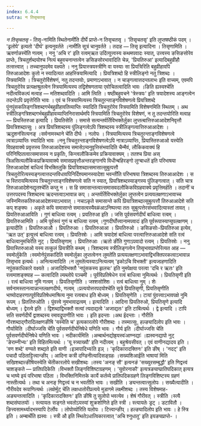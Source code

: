 ```yaml
---
index: 6.4.4
sutra: न तिसृचतसृ

---
```

_न तिसृचतसृ_ - तिसृ-नामिति स्थितेनामी॑ति दीर्घे प्राप्ते-न तिसृचतसृ । 'तिसृचतसृ' इति लुप्तषष्ठीकं पदम् । 'ढ्रलोपे' इत्यतो 'दीर्घ' इत्यनुवर्तते ।नामी॑ति सूत्रं चानुवर्तते । तदाह — तिसृ इत्यादिना । तिसृणामिति । ऋवर्णान्नस्ये॑ति णत्वम् । ननु 'अचि र' इति रत्वम्ऋत उदि॑त्युत्त्वस्य कथमपवादः स्यात्, उत्त्वस्य ङसिङसोरेव प्राप्तेः, त्रिचतुर्शब्दयोश्च नित्यं बहुवचनान्तत्वेन ङसिङसोरभावादिति चेन्न, 'प्रियतिरुआ' इत्यादिबहुव्रीहौ तत्सत्त्वात् । तच्चानुपदमेव वक्ष्यते । ननु प्रियास्त्रयस्त्रीणि वा यस्याः सा प्रियत्रिरिति बहुव्रीहावपि तिरुआआदेशः कुतो न स्यादित्यत आहस्त्रियामित्यादि । प्रियत्रिशब्दो हि स्त्रीलिङ्गो नतु त्रिशब्दः । स्त्रियामिति । त्रिचतुरोर्विशेषणं, नतु तदन्तयोः, प्रमाणाऽभावात् । न चाङ्गत्वात्तदन्तलाभः इति वाच्यम्, एवमपि त्रिचतुरोरेव प्रत्यक्षश्रुतत्वेन स्त्रियामित्यस्य तद्विशेषणताया एवोचितत्वादिति भावः ।ङिति ह्यस्वश्चे॑ति नदीत्वविकल्पं मत्वाह — मतिशब्दवदिति । आमि त्विति । षष्ठीबहुवचने 'त्रेस्त्रयः' इति त्रयादेशस्य आङ्गत्वेन तदन्तेऽपि प्रवृत्तेरिति भावः । एवं च स्त्रियामित्यस्य त्रिचतुरन्ताङ्गविशेषणत्वे प्रियत्रिशब्दे पुंनपुंसकलिङ्गत्रिशब्दगर्भबहुव्रीहावतिव्याप्तिः स्यादिति त्रिचतुरोरेव स्त्रियामिति विशेषणमिति स्थितम् । अथ स्त्रीलिङ्गत्रिशब्दगर्भबहुव्रीहावव्याप्तिनिरासार्थमपि स्त्रियामिति त्रिचतुरोरेव विशेषणं, न तु तदन्तयोरिति मत्वाह — प्रियस्तिरुआ इत्यादि । प्रियतिसेति । समासे सत्यन्तर्वर्तिविभक्तेर्लुका लुप्तत्बात्तिरुआआदेशनिवृत्तौ प्रियत्रिशब्दात्सुः । अत्र प्रियत्रिशब्दस्य पुंलिङ्गत्वेऽपि त्रिशब्दस्य स्त्रीलिङ्गत्वात्तिरुआआदेशः ।ऋदुशन॑सित्यनङ् ।सर्वनामस्थाने चे॑ति दीर्घः । नलोपः । स्त्रियामित्यस्य त्रिचतुरन्ताङ्गविशेषणत्वे त्वत्राऽव्याप्तिः स्यादिति भावः ।ननु त्रिचतुरन्ताङ्गविशेषणत्वेऽपि नात्राऽव्याप्तिः, प्रियास्तिरुआओ यस्येति विग्रहवाक्ये प्रवृत्तस्य तिरुआआदेशस्य समासेऽप्यनुवृत्तिसंभवादिति चैन्मैवं, लौकिकवाक्यं हि परिनिष्ठितत्वात्समासस्य न प्रकृतिः, किन्त्वलौकिकमेव प्रक्रियावाक्यम् । ततश्च प्रिया अस् त्रिअसित्यलौकिकप्रक्रियावाक्ये समासप्रवृत्तौअन्तरङ्गानपि विधीन्बहिरङ्गो लुग्बाधते॑ इति परिभाषया तिरुआआदेशं बाधित्वं विभक्तिलुकि प्रियत्रिशब्दात्समासात्सुबुत्पत्तौ त्रिचतुरोरित्यस्यङ्गत्वात्तदन्तविधावपिनिर्दिश्यमानस्यादेशा भवन्ती॑ति परिभाषया त्रिशब्दस्य तिरुआआदेशः । स च स्तिरायमित्यस्य त्रिचतुरन्ताङ्गविशेषणत्वे सति न स्यात्, प्रियत्रिशब्दस्याङ्गस्य पुंलिङ्गत्वात् । सति चात्र तिरुआआदेशेनद्यृतश्चे॑ति कप्तु न । स हि समासान्तत्वात्समासवदलौकिकविग्रहवाक्ये प्रवृत्तिमर्हति । तदानीं च उत्तरपदस्य त्रिशब्दस्य ऋदन्तत्वाऽभावान्न कप् । अन्तर्वर्तिविभक्तेर्लुका लुप्तत्वेन प्रत्ययलक्षणाऽभावाच्च जस्निमित्तकतिरुआआदेशस्याऽभावात् । नचाऽकृते समासान्ते कपि प्रियात्रिशब्दात्सुबुत्पत्तौ तिरुआआदेशे सति कप् शङ्क्यः । अकृते कपि समासान्ते समासत्वस्यैव#आऽनिष्पत्त्या ततः सुबुत्पत्तेरसंभवादित्यास्तां तावत् । प्रियतिरुआआविति । गुणं बाधित्वा रत्वम् । प्रयतिरुआ इति । जसि पूर्वसवर्णदीर्घं बाधित्वा रत्वम् । प्रियतिरुआमिति । अमि पूर्वरूपं गुणं च बाधित्वा रत्वम् ।गुणदीर्घोत्त्वानामपवादः॑ इति पूर्वरूपास्याप्युपलक्षणम् । इत्यादीति । प्रियतिरुआऔ । प्रियतिरुआः । प्रियतिरुआआ । प्रियतिरुओ । ङसिङसोः-प्रियतिरुआ इत्येव, 'ऋत उत्' इत्युत्त्वं बाधित्वा रत्वम् । प्रियतिस्रोः । आमि त्रयादेशं बाधित्वा परत्वात्तिरुआआदेशे सति रत्वं बाधित्वानुमचिरे॑ति नुट् । प्रियतिसृणाम् । प्रियतिरुआः ।ऋतो ङी॑ति गुणाऽपवादो रत्वम् । प्रियतिस्रोः । ननु प्रियास्तिरुआओ यस्य तत्कुलं प्रियत्रीति कथम्  । त्रिशब्दस्य स्त्रीलिङ्गत्वेन तिसृभावप्राप्तेरित्यत आह — स्वमोर्लुकेति ।स्वमोर्नपुंसका॑दिति स्वमोर्लुका लुप्तत्वेनन लुमते॑ति प्रत्ययलक्षणाऽभावाद्विभक्तिपरकत्वाऽभावान्न तिसृभाव इत्यर्थः । अनित्यत्वादिति ।न लुमते॑त्यस्याऽनित्यत्वम् 'इकोऽचि विभक्तौ' इत्यज्ग्रहणादिति नपुंसकाधिकारे वक्ष्यते । अजादिविभक्तौ 'नपुंसकस्य झलचः' इति नुमपेक्षया परत्वा 'दचि र ऋतः' इति रत्वमाशङ्क्याह — कत्वादिति ल्यब्लोपे पञ्चमी । पूर्वविप्रतिषेधेन रत्वं बाधित्वा नुमित्यर्थः । प्रियतिसृणी इति । रत्वं बाधित्वा नुमि णत्वम् । प्रियतिसृणीति । जश्शसोश्शिः । रत्वं बाधित्वा नुम् । शेः सर्वनामस्तानत्वान्नान्तलक्षणदीर्घः, णत्वम् ।प्रत्ययोत्तरपदयोश्चे॑ति सूत्रे प्रियतिसृणी, प्रियतिसृणीति भाष्योदाहरणात्पूर्वविप्रतिषेधमाश्रित्य नुमा रत्वबाध इति बोध्यम् । प्रियतिसृणेति । टायां पुंवत्त्वाऽभावपक्षे नुमि रूपम् । प्रिततिरुओति । पुंवत्त्वे नुमभावाद्रत्वम् । इत्यादिति । आदिना प्रियतिरुओ, प्रियतिसृणे इत्यादि बोध्यम् । द्वेरत्वे इति । द्विशब्दाद्विभक्तौ सत्यां त्यदाद्यत्वे 'अजाद्यतः' इति टाबित्यर्थः । द्वे इत्यादि । टापि सति सवर्णदीर्घे द्वाशब्दस्य रमावद्रूपाणीति भावः । इति इदन्ताः ।अथ ईदन्ताः । गौरीति गौरशब्दाद्गौरादिलक्षणङीषि 'यस्येति च' इत्यकारलोपे गौरीशब्दः । तस्मात्सुः, हल्ङ्यादिलोप इति भावः । गौर्याविति ।दीर्घाज्जसि चे॑ति पूर्वसवर्णदीर्घनिषेधे यणिति भावः । गौर्य इति ।दीर्घाज्जसि चे॑ति पूर्वसवर्णदीर्घनिषेधे यणिति भावः । नदीकार्यमिति ।अम्बार्थनद्योह्र्यस्वः॑आण्नद्याः॑ ।ह्यस्वनद्यापो नुट् 'ङेराम्नीभ्यः' इति विहितमित्यर्थः । 'यू स्त्र्याख्यौ' इति नदीत्वम् । बहुश्रेयसीवत् । एवं वाणीनद्यादय इति । 'वण शब्दे' वण्यते शब्द्यते इति वाणी ।इञ्वपादिभ्यः॑ति इञ् । 'कृदिकारादक्तिनः' इति ङीष् । 'नदट्' इति पचादौ पठिताट्टित्त्वान्ङीप् । आदिना कत्री दण्डिनीत्यादिसङ्ग्रहः ।सख्यशिआईति भाषाया॑ मिति सखिशब्दात्ङीषियस्येति चे॑तीकारलोपे सखीशब्दः ।तस्य 'अनङ् सौ' इत्यनङं 'सख्युरसम्बुद्धौ' इति णिद्वत्त्वं चाशङ्कते — प्रातिपदिकेति ।विभक्तौ लिङ्गविशिष्टाग्रहणम् । 'युवोरनाकौ' इत्यत्रङ्याप्प्रातिपदिकात् इत्यत्र च भाष्ये इयं परिभाषा पठिता । विभक्तिनिमित्तके कार्ये कर्तव्ये प्रातिपदिकग्रहणे लिङ्गविशिष्टस्य ग्रहणं नास्तीत्यर्थः । तथा च अनङ् णिद्वत्त्वं च न भवतीति भावः । सखीति । ङ्यन्तत्वात्सुलोपः । सख्यैत्यादीति । गौरीवदेव रूपाणित्यर्थः ।लक्षेर्मुट् चे॑ति लक्षधातोरीप्रत्यये मुडागमे लक्ष्मीशब्दः । तस्य विशेषमाह-अङ्यन्तत्वादिति । 'कृदिकारादक्तिनः' इति ङीषि तु सुलोपो भवत्येव । शेषं गौरीवत् । स्त्रीति ।स्त्यै शब्दसंघातयोः॑ । स्त्यायतः सङ्गते भवतोऽयस्यां शुक्रशोणिते इति स्त्री । स्त्यायतेः ड्रट् । डटावितौ । ङित्त्वसामर्थ्यादभस्यापि टेर्लोपः । लोपोव्यो॑रिति यलोपः । टित्त्वान्ङीप् । हल्ङ्यादिलोप इति भावः । हे स्त्रि इति । अम्बार्थेति ह्यस्वः । स्त्री औ इति स्थितेऽधात्विकारत्वात् 'अचि श्नुधातु' इति इयङ्यप्राप्ते- ।